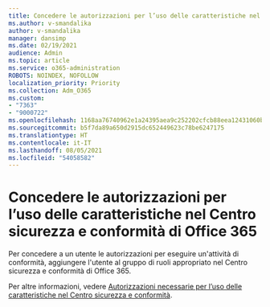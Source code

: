 ```yaml
---
title: Concedere le autorizzazioni per l’uso delle caratteristiche nel Centro sicurezza e conformità di Office 365
ms.author: v-smandalika
author: v-smandalika
manager: dansimp
ms.date: 02/19/2021
audience: Admin
ms.topic: article
ms.service: o365-administration
ROBOTS: NOINDEX, NOFOLLOW
localization_priority: Priority
ms.collection: Adm_O365
ms.custom:
- "7363"
- "9000722"
ms.openlocfilehash: 1168aa76740962e1a24395aea9c252202cfcb88eea12431060b9e4aa0e55335e
ms.sourcegitcommit: b5f7da89a650d2915dc652449623c78be6247175
ms.translationtype: HT
ms.contentlocale: it-IT
ms.lasthandoff: 08/05/2021
ms.locfileid: "54058582"
---
```

# <a name="grant-permissions-to-use-features-in-the-office-365-security--compliance-center"></a>Concedere le autorizzazioni per l’uso delle caratteristiche nel Centro sicurezza e conformità di Office 365

Per concedere a un utente le autorizzazioni per eseguire un'attività di conformità, aggiungere l'utente al gruppo di ruoli appropriato nel Centro sicurezza e conformità di Office 365.

Per altre informazioni, vedere [Autorizzazioni necessarie per l’uso delle caratteristiche nel Centro sicurezza e conformità](https://docs.microsoft.com/microsoft-365/security/office-365-security/permissions-in-the-security-and-compliance-center).